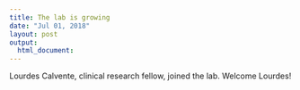 ```yaml
---
title: The lab is growing
date: "Jul 01, 2018"
layout: post
output:
  html_document:
---
```


Lourdes Calvente, clinical research fellow, joined the lab. Welcome Lourdes!
